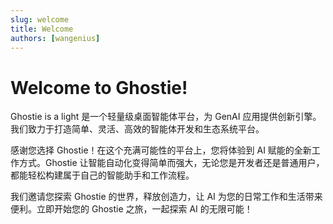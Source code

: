 ```yaml
---
slug: welcome
title: Welcome
authors: [wangenius]
---
```


# Welcome to Ghostie! 

Ghostie is a light 是一个轻量级桌面智能体平台，为 GenAI 应用提供创新引擎。我们致力于打造简单、灵活、高效的智能体开发和生态系统平台。

<!-- truncate -->

感谢您选择 Ghostie！在这个充满可能性的平台上，您将体验到 AI 赋能的全新工作方式。Ghostie 让智能自动化变得简单而强大，无论您是开发者还是普通用户，都能轻松构建属于自己的智能助手和工作流程。

我们邀请您探索 Ghostie 的世界，释放创造力，让 AI 为您的日常工作和生活带来便利。立即开始您的 Ghostie 之旅，一起探索 AI 的无限可能！


